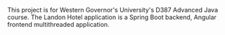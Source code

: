 This project is for Western Governor's University's D387 Advanced Java course. The Landon Hotel application is a Spring Boot backend, Angular frontend multithreaded application. 

